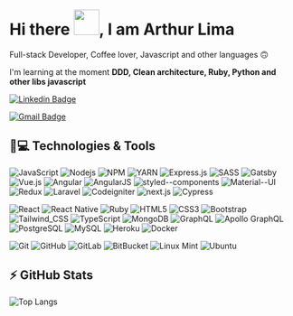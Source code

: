 <!-- ### Hi there 👋 -->

<h1 align = "justify"> Hi there <img src="https://media.giphy.com/media/mFM5pDRlc0I1O/giphy.gif" height="45px" width="45px">, I am Arthur Lima</h1>
<p align = "justify">Full-stack Developer, Coffee lover, Javascript and other languages 🙃 </p>

I'm learning at the moment **DDD, Clean architecture, Ruby, Python and other libs javascript**

[![Linkedin Badge](https://img.shields.io/badge/-thurdelima-blue?style=flat-square&logo=Linkedin&logoColor=white&link=https://www.linkedin.com/in/arthur-lima-294ab0103/)](https://www.linkedin.com/in/arthur-lima-294ab0103/)

[![Gmail Badge](https://img.shields.io/badge/-thurdelima@gmail.com-c14438?style=flat-square&logo=Gmail&logoColor=white&link=mailto:thurdelima@gmail.com)](mailto:thurdelima@gmail.com)

## 🚀💻 Technologies & Tools

![JavaScript](https://img.shields.io/badge/-JavaScript-black?style=flat-square&logo=javascript)
![Nodejs](https://img.shields.io/badge/-Nodejs-black?style=flat-square&logo=Node.js)
![NPM](https://img.shields.io/badge/npm-CB3837?style=flat-square&logo=npm&logoColor=white)
![YARN](https://img.shields.io/badge/Yarn-2C8EBB?style=flat-square&logo=yarn&logoColor=white)
![Express.js](https://img.shields.io/badge/Express.js-000000?style=flat-square&logo=express&logoColor=white)
![SASS](https://img.shields.io/badge/Sass-CC6699?style=flat-square&logo=sass&logoColor=white)
![Gatsby](https://img.shields.io/badge/Gatsby-663399?style=flat-square&logo=gatsby&logoColor=white)
![Vue.js](https://img.shields.io/badge/Vue.js-35495E?style=flat-square&logo=vue-dot-js&logoColor=4FC08D)
![Angular](https://img.shields.io/badge/Angular-DD0031?style=flat-square&logo=angular&logoColor=white)
![AngularJS](https://img.shields.io/badge/AngularJS-E23237?style=flat-square&logo=angularjs&logoColor=white)
![styled--components](https://img.shields.io/badge/styled--components-DB7093?style=flat-square&logo=styled-components&logoColor=white)
![Material--UI](https://img.shields.io/badge/Material--UI-0081CB?style=flat-square&logo=material-ui&logoColor=white)
![Redux](https://img.shields.io/badge/Redux-593D88?style=flat-square&logo=redux&logoColor=white)
![Laravel](https://img.shields.io/badge/Laravel-FF2D20?style=flat-square&logo=laravel&logoColor=white)
![Codeigniter](https://img.shields.io/badge/Codeigniter-EF4223?style=flat-square&logo=codeigniter&logoColor=white)
![next.js](https://img.shields.io/badge/next.js-000000?style=flat-square&logo=next-dot-js&logoColor=white)
![Cypress](https://img.shields.io/badge/Cypress-17202C?style=flat-square&logo=cypress&logoColor=white)
<!-- ![Python](https://img.shields.io/badge/-Python-black?style=flat-square&logo=Python) -->
![React](https://img.shields.io/badge/-React-black?style=flat-square&logo=react)
![React Native](https://img.shields.io/badge/React_Native-20232A?style=flat-square&logo=react&logoColor=61DAFB)
![Ruby](https://img.shields.io/badge/Ruby-CC342D?style=flat-square&logo=ruby&logoColor=white)
![HTML5](https://img.shields.io/badge/-HTML5-E34F26?style=flat-square&logo=html5&logoColor=white)
![CSS3](https://img.shields.io/badge/-CSS3-1572B6?style=flat-square&logo=css3)
![Bootstrap](https://img.shields.io/badge/-Bootstrap-563D7C?style=flat-square&logo=bootstrap)
![Tailwind_CSS](https://img.shields.io/badge/Tailwind_CSS-38B2AC?style=flat-square&logo=tailwind-css&logoColor=white)
![TypeScript](https://img.shields.io/badge/-TypeScript-007ACC?style=flat-square&logo=typescript)
![MongoDB](https://img.shields.io/badge/-MongoDB-black?style=flat-square&logo=mongodb)
![GraphQL](https://img.shields.io/badge/-GraphQL-E10098?style=flat-square&logo=graphql)
![Apollo GraphQL](https://img.shields.io/badge/-Apollo%20GraphQL-311C87?style=flat-square&logo=apollo-graphql)
![PostgreSQL](https://img.shields.io/badge/-PostgreSQL-336791?style=flat-square&logo=postgresql)
![MySQL](https://img.shields.io/badge/-MySQL-black?style=flat-square&logo=mysql)
![Heroku](https://img.shields.io/badge/-Heroku-430098?style=flat-square&logo=heroku)
![Docker](https://img.shields.io/badge/-Docker-black?style=flat-square&logo=docker)
<!-- ![DigitalOcean](https://img.shields.io/badge/-Digital%20Ocean-darkblue?style=flat-square&logo=digitalocean) -->
<!-- ![Amazon AWS](https://img.shields.io/badge/Amazon%20AWS-232F3E?style=flat-square&logo=amazon-aws) -->
<!-- ![Google Cloud](https://img.shields.io/badge/Google%20Cloud-black?style=flat-square&logo=google-cloud) -->
![Git](https://img.shields.io/badge/-Git-black?style=flat-square&logo=git)
![GitHub](https://img.shields.io/badge/-GitHub-181717?style=flat-square&logo=github)
![GitLab](https://img.shields.io/badge/-GitLab-FCA121?style=flat-square&logo=gitlab)
![BitBucket](https://img.shields.io/badge/-BitBucket-darkblue?style=flat-square&logo=bitbucket)
![Linux Mint](https://img.shields.io/badge/Linux_Mint-87CF3E?style=flat-square&logo=linux-mint&logoColor=white)
![Ubuntu](https://img.shields.io/badge/Ubuntu-E95420?style=flat-square&logo=ubuntu&logoColor=white)

## ⚡ GitHub Stats


![Top Langs](https://github-readme-stats.vercel.app/api/top-langs/?username=thurdelima&hide=TeX&layout=compact)



<!--
**thurdelima/thurdelima** is a ✨ _special_ ✨ repository because its `README.md` (this file) appears on your GitHub profile.

Here are some ideas to get you started:

- 🔭 I’m currently working on ...
- 🌱 I’m currently learning ...
- 👯 I’m looking to collaborate on ...
- 🤔 I’m looking for help with ...
- 💬 Ask me about ...
- 📫 How to reach me: ...
- 😄 Pronouns: ...
- ⚡ Fun fact: ...
-->
